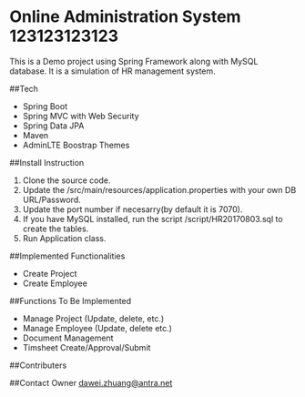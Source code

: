 # Online Administration System 123123123123
This is a Demo project using Spring Framework along with MySQL database. It is a simulation of HR management system.

##Tech
* Spring Boot
* Spring MVC with Web Security
* Spring Data JPA
* Maven
* AdminLTE Boostrap Themes

##Install Instruction
1. Clone the source code.
2. Update the /src/main/resources/application.properties with your own DB URL/Password.
3. Update the port number if necesarry(by default it is 7070).
4. If you have MySQL installed, run the script /script/HR20170803.sql to create the tables.
5. Run Application class.

##Implemented Functionalities
* Create Project
* Create Employee

##Functions To Be Implemented
* Manage Project (Update, delete, etc.)
* Manage Employee (Update, delete etc.)
* Document Management
* Timsheet Create/Approval/Submit

##Contributers


##Contact Owner
[dawei.zhuang@antra.net](mailto:dawei.zhuang@antra.net)